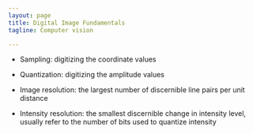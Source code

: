 ```yaml
---
layout: page
title: Digital Image Fundamentals
tagline: Computer vision

---
```


- Sampling: digitizing the coordinate values 
- Quantization: digitizing the amplitude values


- Image resolution: the largest number of discernible line pairs per unit distance 
- Intensity resolution: the smallest discernible change in intensity level, usually refer to the number of bits used to quantize intensity



